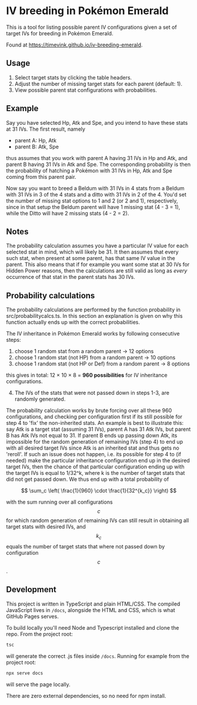 # IV breeding in Pokémon Emerald

This is a tool for listing possible parent IV configurations given a set of target IVs for breeding in Pokémon Emerald.

Found at https://timevink.github.io/iv-breeding-emerald.

## Usage

1. Select target stats by clicking the table headers.
2. Adjust the number of missing target stats for each parent (default: 1).
3. View possible parent stat configurations with probabilities.



## Example

Say you have selected Hp, Atk and Spe, and you intend to have these stats at 31 IVs. The first result, namely

- parent A: Hp, Atk
- parent B: Atk, Spe

thus assumes that you work with parent A having 31 IVs in Hp and Atk, and parent B having 31 IVs in Atk and Spe. The corresponding probability is then the probability of hatching a Pokémon with 31 IVs in Hp, Atk and Spe coming from this parent pair.

Now say you want to breed a Beldum with 31 IVs in 4 stats from a Beldum with 31 IVs in 3 of the 4 stats and a ditto with 31 IVs in 2 of the 4. You'd set the number of missing stat options to 1 and 2 (or 2 and 1), respectively, since in that setup the Beldum parent will have 1 missing stat (4 - 3 = 1), while the Ditto will have 2 missing stats (4 - 2 = 2). 

## Notes

The probability calculation assumes you have a particular IV value for each selected stat in mind, which will likely be 31. It then assumes that every such stat, when present at some parent, has that same IV value in the parent. This also means that if for example you want some stat at 30 IVs for Hidden Power reasons, then the calculations are still valid as long as *every* occurrence of that stat in the parent stats has 30 IVs.

## Probability calculations

The probability calculations are performed by the function probability in src/probabilitycalcs.ts. In this section an explanation is given on why this function actually ends up with the correct probabilities.

The IV inheritance in Pokémon Emerald works by following consecutive steps:

1. choose 1 random stat from a random parent → 12 options
2. choose 1 random stat (not HP) from a random parent → 10 options
3. choose 1 random stat (not HP or Def) from a random parent → 8 options

this gives in total:  12 × 10 × 8 = **960 possibilities** for IV inheritance configurations.

4. The IVs of the stats that were not passed down in steps 1-3, are randomly generated.

The probability calculation works by brute forcing over all these 960 configurations, and checking per configuration first if its still possible for step 4 to 'fix' the non-inherited stats. An example is best to illustrate this: say Atk is a target stat (assuming 31 IVs), parent A has 31 Atk IVs, but parent B has Atk IVs not equal to 31. If parent B ends up passing down Atk, its impossible for the random generation of remaining IVs (step 4) to end up with all desired target IVs since Atk is an inherited stat and thus gets no 'reroll'.
If such an issue does not happen, i.e. its possible for step 4 to (if needed) make the particular inheritance configuration end up in the desired target IVs, then the chance of that particular configuration ending up with the target IVs is equal to 1/32^k, where k is the number of target stats that did not get passed down. We thus end up with a total probability of

$$
\sum_c \left( \frac{1}{960} \cdot \frac{1}{32^{k_c}} \right)
$$

with the sum running over all configurations $$c$$ for which random generation of remaining IVs can still result in obtaining all target stats with desired IVs, and $$k_c$$ equals the number of target stats that where not passed down by configuration $$c$$.

## Development

This project is written in TypeScript and plain HTML/CSS.
The compiled JavaScript lives in `/docs`, alongside the HTML and CSS, which is what GitHub Pages serves.

To build locally you'll need Node and Typescript installed and clone the repo. From the project root:

```bash
tsc
```

will generate the correct .js files inside `/docs`. Running for example from the project root:

```bash
npx serve docs
```

will serve the page locally.

There are zero external dependencies, so no need for npm install.

